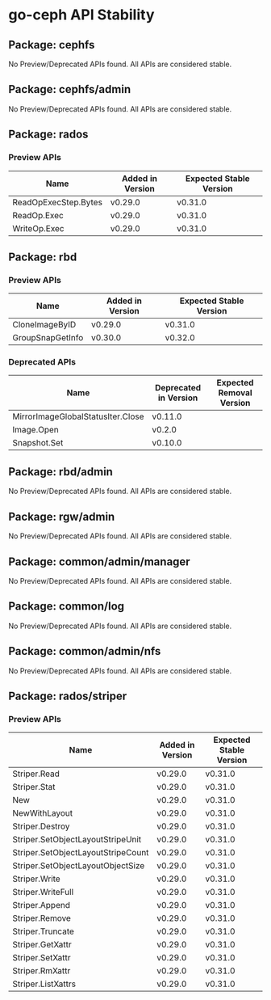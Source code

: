 <!-- GENERATED FILE: DO NOT EDIT DIRECTLY -->

# go-ceph API Stability

## Package: cephfs

No Preview/Deprecated APIs found. All APIs are considered stable.

## Package: cephfs/admin

No Preview/Deprecated APIs found. All APIs are considered stable.

## Package: rados

### Preview APIs

Name | Added in Version | Expected Stable Version | 
---- | ---------------- | ----------------------- | 
ReadOpExecStep.Bytes | v0.29.0 | v0.31.0 | 
ReadOp.Exec | v0.29.0 | v0.31.0 | 
WriteOp.Exec | v0.29.0 | v0.31.0 | 

## Package: rbd

### Preview APIs

Name | Added in Version | Expected Stable Version | 
---- | ---------------- | ----------------------- | 
CloneImageByID | v0.29.0 | v0.31.0 | 
GroupSnapGetInfo | v0.30.0 | v0.32.0 | 

### Deprecated APIs

Name | Deprecated in Version | Expected Removal Version | 
---- | --------------------- | ------------------------ | 
MirrorImageGlobalStatusIter.Close | v0.11.0 |  | 
Image.Open | v0.2.0 |  | 
Snapshot.Set | v0.10.0 |  | 

## Package: rbd/admin

No Preview/Deprecated APIs found. All APIs are considered stable.

## Package: rgw/admin

No Preview/Deprecated APIs found. All APIs are considered stable.

## Package: common/admin/manager

No Preview/Deprecated APIs found. All APIs are considered stable.

## Package: common/log

No Preview/Deprecated APIs found. All APIs are considered stable.

## Package: common/admin/nfs

No Preview/Deprecated APIs found. All APIs are considered stable.

## Package: rados/striper

### Preview APIs

Name | Added in Version | Expected Stable Version | 
---- | ---------------- | ----------------------- | 
Striper.Read | v0.29.0 | v0.31.0 | 
Striper.Stat | v0.29.0 | v0.31.0 | 
New | v0.29.0 | v0.31.0 | 
NewWithLayout | v0.29.0 | v0.31.0 | 
Striper.Destroy | v0.29.0 | v0.31.0 | 
Striper.SetObjectLayoutStripeUnit | v0.29.0 | v0.31.0 | 
Striper.SetObjectLayoutStripeCount | v0.29.0 | v0.31.0 | 
Striper.SetObjectLayoutObjectSize | v0.29.0 | v0.31.0 | 
Striper.Write | v0.29.0 | v0.31.0 | 
Striper.WriteFull | v0.29.0 | v0.31.0 | 
Striper.Append | v0.29.0 | v0.31.0 | 
Striper.Remove | v0.29.0 | v0.31.0 | 
Striper.Truncate | v0.29.0 | v0.31.0 | 
Striper.GetXattr | v0.29.0 | v0.31.0 | 
Striper.SetXattr | v0.29.0 | v0.31.0 | 
Striper.RmXattr | v0.29.0 | v0.31.0 | 
Striper.ListXattrs | v0.29.0 | v0.31.0 | 

